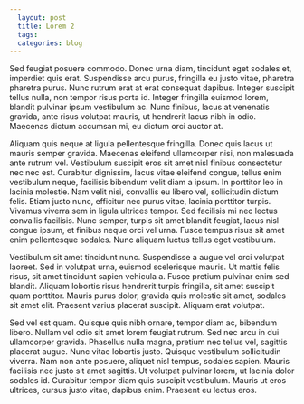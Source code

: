 ```yaml
---
  layout: post
  title: Lorem 2
  tags: 
  categories: blog
---
```


Sed feugiat posuere commodo. Donec urna diam, tincidunt eget sodales et, imperdiet quis erat. Suspendisse arcu purus, fringilla eu justo vitae, pharetra pharetra purus. Nunc rutrum erat at erat consequat dapibus. Integer suscipit tellus nulla, non tempor risus porta id. Integer fringilla euismod lorem, blandit pulvinar ipsum vestibulum ac. Nunc finibus, lacus at venenatis gravida, ante risus volutpat mauris, ut hendrerit lacus nibh in odio. Maecenas dictum accumsan mi, eu dictum orci auctor at.

Aliquam quis neque at ligula pellentesque fringilla. Donec quis lacus ut mauris semper gravida. Maecenas eleifend ullamcorper nisi, non malesuada ante rutrum vel. Vestibulum suscipit eros sit amet nisl finibus consectetur nec nec est. Curabitur dignissim, lacus vitae eleifend congue, tellus enim vestibulum neque, facilisis bibendum velit diam a ipsum. In porttitor leo in lacinia molestie. Nam velit nisi, convallis eu libero vel, sollicitudin dictum felis. Etiam justo nunc, efficitur nec purus vitae, lacinia porttitor turpis. Vivamus viverra sem in ligula ultrices tempor. Sed facilisis mi nec lectus convallis facilisis. Nunc semper, turpis sit amet blandit feugiat, lacus nisl congue ipsum, et finibus neque orci vel urna. Fusce tempus risus sit amet enim pellentesque sodales. Nunc aliquam luctus tellus eget vestibulum.

Vestibulum sit amet tincidunt nunc. Suspendisse a augue vel orci volutpat laoreet. Sed in volutpat urna, euismod scelerisque mauris. Ut mattis felis risus, sit amet tincidunt sapien vehicula a. Fusce pretium pulvinar enim sed blandit. Aliquam lobortis risus hendrerit turpis fringilla, sit amet suscipit quam porttitor. Mauris purus dolor, gravida quis molestie sit amet, sodales sit amet elit. Praesent varius placerat suscipit. Aliquam erat volutpat.

Sed vel est quam. Quisque quis nibh ornare, tempor diam ac, bibendum libero. Nullam vel odio sit amet lorem feugiat rutrum. Sed nec arcu in dui ullamcorper gravida. Phasellus nulla magna, pretium nec tellus vel, sagittis placerat augue. Nunc vitae lobortis justo. Quisque vestibulum sollicitudin viverra. Nam non ante posuere, aliquet nisl tempus, sodales sapien. Mauris facilisis nec justo sit amet sagittis. Ut volutpat pulvinar lorem, ut lacinia dolor sodales id. Curabitur tempor diam quis suscipit vestibulum. Mauris ut eros ultrices, cursus justo vitae, dapibus enim. Praesent eu lectus eros.